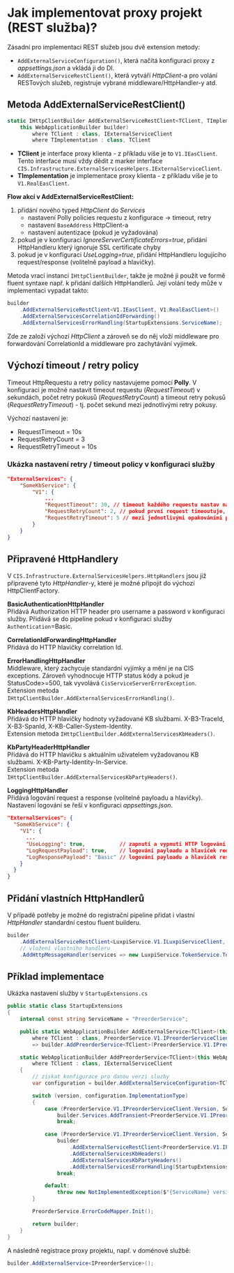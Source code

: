 ﻿# Jak implementovat proxy projekt (REST služba)?
Zásadní pro implementaci REST služeb jsou dvě extension metody:
- `AddExternalServiceConfiguration()`, která načítá konfiguraci proxy z *appsettings.json* a vkládá ji do DI.
- `AddExternalServiceRestClient()`, která vytváří *HttpClient*-a pro volání RESTových služeb, registruje vybrané middleware/HttpHandler-y atd.

## Metoda AddExternalServiceRestClient()
```csharp
static IHttpClientBuilder AddExternalServiceRestClient<TClient, TImplementation>(
    this WebApplicationBuilder builder)
        where TClient : class, IExternalServiceClient
        where TImplementation : class, TClient
```
- **TClient** je interface proxy klienta - z příkladu víše je to `V1.IEasClient`. Tento interface musí vždy dědit z marker interface `CIS.Infrastructure.ExternalServicesHelpers.IExternalServiceClient`.
- **TImplementation** je implementace proxy klienta - z příkladu víše je to `V1.RealEasClient`.

**Flow akcí v AddExternalServiceRestClient:**
1. přidání nového typed *HttpClient* do *Services*
    * nastavení Polly policies requestu z konfigurace -> timeout, retry
    * nastavení `BaseAddress` HttpClient-a
    * nastavení autentizace (pokud je vyžadována)
2. pokud je v konfiguraci *IgnoreServerCertificateErrors=true*, přidání HttpHandleru který ignoruje SSL certificate chyby
3. pokud je v konfiguraci *UseLogging=true*, přidání HttpHandleru logujícího request/response (volitelně payload a hlavičky).

Metoda vrací instanci `IHttpClientBuilder`, takže je možné ji použít ve formě fluent syntaxe např. k přidání dalších HttpHandlerů.
Její volání tedy může v implementaci vypadat takto:
```csharp
builder
    .AddExternalServiceRestClient<V1.IEasClient, V1.RealEasClient>()
    .AddExternalServicesCorrelationIdForwarding()
    .AddExternalServicesErrorHandling(StartupExtensions.ServiceName);
```
Zde ze založí výchozí *HttpClient* a zároveň se do něj vloží middleware pro forwardování CorrelationId a middleware pro zachytávání vyjímek.

## Výchozí timeout / retry policy
Timeout HttpRequestu a retry policy nastavujeme pomocí **Polly**.
V konfiguraci je možné nastavit timeout requestu (*RequestTimeout*) v sekundách,
počet retry pokusů (*RequestRetryCount*) a timeout retry pokusů (*RequestRetryTimeout*) - tj. počet sekund mezi jednotlivými retry pokusy.

Výchozí nastavení je:
- RequestTimeout = 10s
- RequestRetryCount = 3
- RequestRetryTimeout = 10s

### Ukázka nastavení retry / timeout policy v konfiguraci služby
```json
"ExternalServices": {
    "SomeKbService": {
        "V1": {
            ...
            "RequestTimeout": 30, // timeout každého requestu nastav na 30s
            "RequestRetryCount": 2, // pokud první request timeoutuje, zkus ještě 2x opakovat
            "RequestRetryTimeout": 5 // mezi jednotlivými opakováními počkej 5s
        }
    }
}
```

## Připravené HttpHandlery
V `CIS.Infrastructure.ExternalServicesHelpers.HttpHandlers` jsou již připravené tyto *HttpHandler*-y, které je možné připojit do výchozí HttpClientFactory.

**BasicAuthenticationHttpHandler**  
Přidává Authorization HTTP header pro username a password v konfiguraci služby.
Přidává se do pipeline pokud v konfiguraci služby `Authentication`=Basic.

**CorrelationIdForwardingHttpHandler**  
Přidává do HTTP hlavičky correlation Id.

**ErrorHandlingHttpHandler**  
Middleware, který zachycuje standardní vyjímky a mění je na CIS exceptions.
Zároveň vyhodnocuje HTTP status kódy a pokud je StatusCode>=500, tak vyvolává `CisServiceServerErrorException`.  
Extension metoda `IHttpClientBuilder.AddExternalServicesErrorHandling()`.

**KbHeadersHttpHandler**  
Přidává do HTTP hlavičky hodnoty vyžadované KB službami. X-B3-TraceId, X-B3-SpanId, X-KB-Caller-System-Identity.    
Extension metoda `IHttpClientBuilder.AddExternalServicesKbHeaders()`.

**KbPartyHeaderHttpHandler**  
Přidává do HTTP hlavičku s aktuálním uživatelem vyžadovanou KB službami. X-KB-Party-Identity-In-Service.    
Extension metoda `IHttpClientBuilder.AddExternalServicesKbPartyHeaders()`.

**LoggingHttpHandler**  
Přidává logování request a response (volitelně payloadu a hlavičky).
Nastavení logování se řeší v konfiguraci *appsettings.json*.
```json
"ExternalServices": {
  "SomeKbService": {
    "V1": {
      ...
      "UseLogging": true,           // zapnutí a vypnutí HTTP logování
      "LogRequestPayload": true,    // logování payloadu a hlaviček requestu
      "LogResponsePayload": "Basic" // logování payloadu a hlaviček responsu
    }
  }
}
```

## Přidání vlastních HttpHandlerů
V případě potřeby je možné do registrační pipeline přidat i vlastní *HttpHandler* standardní cestou fluent builderu.

```csharp
builder
    .AddExternalServiceRestClient<LuxpiService.V1.ILuxpiServiceClient, LuxpiService.V1.RealLuxpiServiceClient>()
    // vložení vlastního handleru
    .AddHttpMessageHandler(services => new LuxpiService.TokenService.TokenHttpHandler(configuration.Password, services.GetRequiredService<LuxpiService.TokenService.ITokenService>()));
```

## Příklad implementace
Ukázka nastavení služby v `StartupExtensions.cs`
```csharp
public static class StartupExtensions
{
    internal const string ServiceName = "PreorderService";

    public static WebApplicationBuilder AddExternalService<TClient>(this WebApplicationBuilder builder)
        where TClient : class, PreorderService.V1.IPreorderServiceClient
        => builder.AddPreorderService<TClient>(PreorderService.V1.IPreorderServiceClient.Version);

    static WebApplicationBuilder AddPreorderService<TClient>(this WebApplicationBuilder builder, string version)
        where TClient : class, IExternalServiceClient
    {
        // ziskat konfigurace pro danou verzi sluzby
        var configuration = builder.AddExternalServiceConfiguration<TClient>(ServiceName, version);

        switch (version, configuration.ImplementationType)
        {
            case (PreorderService.V1.IPreorderServiceClient.Version, ServiceImplementationTypes.Mock):
                builder.Services.AddTransient<PreorderService.V1.IPreorderServiceClient, PreorderService.V1.MockPreorderServiceClient>();
                break;

            case (PreorderService.V1.IPreorderServiceClient.Version, ServiceImplementationTypes.Real):
                builder
                    .AddExternalServiceRestClient<PreorderService.V1.IPreorderServiceClient, PreorderService.V1.RealPreorderServiceClient>()
                    .AddExternalServicesKbHeaders()
                    .AddExternalServicesKbPartyHeaders()
                    .AddExternalServicesErrorHandling(StartupExtensions.ServiceName);
                break;

            default:
                throw new NotImplementedException($"{ServiceName} version {typeof(TClient)} client not implemented");
        }

        PreorderService.ErrorCodeMapper.Init();

        return builder;
    }
}
```

A následně registrace proxy projektu, např. v doménové službě:
```csharp
builder.AddExternalService<IPreorderService>();
```